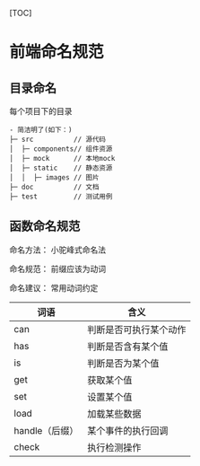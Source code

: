 [TOC]



# 前端命名规范

## 目录命名

每个项目下的目录

```
- 简洁明了(如下：)
├─ src          // 源代码
│  ├─ components// 组件资源
│  ├─ mock      // 本地mock
│  ├─ static    // 静态资源
│  │  ├─ images // 图片
├─ doc          // 文档
├─ test         // 测试用例
```

## 函数命名规范

命名方法： 小驼峰式命名法

命名规范： 前缀应该为动词

命名建议： 常用动词约定

| 词语           | 含义                   |
| -------------- | ---------------------- |
| can            | 判断是否可执行某个动作 |
| has            | 判断是否含有某个值     |
| is             | 判断是否为某个值       |
| get            | 获取某个值             |
| set            | 设置某个值             |
| load           | 加载某些数据           |
| handle（后缀） | 某个事件的执行回调     |
| check          | 执行检测操作           |

